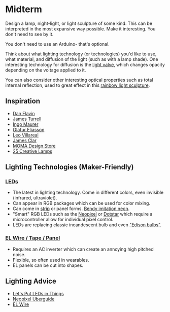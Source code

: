 # Midterm

Design a lamp, night-light, or light sculpture of some kind. This can be interpreted in the most expansive way possible. Make it interesting. You don't need to see by it. 

You don't need to use an Arduino- that's optional. 

Think about what lighting technology (or technologies) you'd like to use, what material, and diffusion of the light (such as with a lamp shade). One interesting technology for diffusion is the [light valve](https://www.adafruit.com/product/3330), which changes opacity depending on the voltage applied to it.

You can also consider other interesting optical properties such as total internal reflection, used to great effect in this [rainbow light sculpture](https://learn.adafruit.com/glue-stick-archway).


## Inspiration

* [Dan Flavin](https://www.google.com/search?q=dan+flavin)
* [James Turrell](http://jamesturrell.com/)
* [Ingo Maurer](https://www.ingo-maurer.com/en/products)
* [Olafur Eliasson](https://olafureliasson.net/archive/artwork)
* [Leo Villareal](http://villareal.net/)
* [James Clar](https://www.jamesclar.com/works/)
* [MOMA Design Store](https://store.moma.org/home/lighting)
* [25 Creative Lamps](https://www.boredpanda.com/creative-lamps-chandeliers/)

## Lighting Technologies (Maker-Friendly)

### [LEDs](https://www.adafruit.com/category/37)

* The latest in lighting technology. Come in different colors, even invisible (infrared, ultraviolet).
* Can appear in RGB packages which can be used for color mixing.
* Can come in [strip](https://www.adafruit.com/category/86) or panel forms. [Bendy imitation neon](https://www.adafruit.com/product/3861).
* "Smart" RGB LEDs such as the [Neopixel](https://learn.adafruit.com/adafruit-neopixel-uberguide) or [Dotstar](https://learn.adafruit.com/adafruit-dotstar-leds) which require a microcontroller allow for individual pixel control.
* LEDs are replacing classic incandescent bulb and even ["Edison bulbs"](https://www.amazon.com/LED-Bulbs-Antique-Replica-Style-Light/s?ie=UTF8&page=1&rh=n%3A2314207011%2Cp_n_feature_three_browse-bin%3A4906234011). 

### [EL Wire / Tape / Panel](https://www.adafruit.com/category/50)

* Requires an AC inverter which can create an annoying high pitched noise.
* Flexible, so often used in wearables.
* EL panels can be cut into shapes.


## Lighting Advice

* [Let's Put LEDs in Things](https://learn.adafruit.com/lets-put-leds-in-things)
* [Neopixel Uberguide](https://learn.adafruit.com/adafruit-neopixel-uberguide)
* [EL Wire](https://learn.adafruit.com/el-wire)


